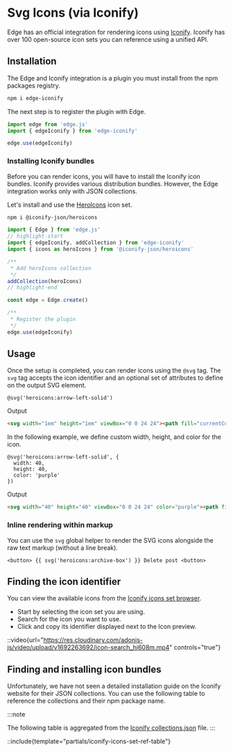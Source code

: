 # Svg Icons (via Iconify)

Edge has an official integration for rendering icons using [Iconify](https://icon-sets.iconify.design/). Iconify has over 100 open-source icon sets you can reference using a unified API.

## Installation
The Edge and Iconify integration is a plugin you must install from the npm packages registry.

```sh
npm i edge-iconify
```

The next step is to register the plugin with Edge.

```ts
import edge from 'edge.js'
import { edgeIconify } from 'edge-iconify'

edge.use(edgeIconify)
```

### Installing Iconify bundles

Before you can render icons, you will have to install the Iconify icon bundles. Iconify provides various distribution bundles. However, the Edge integration works only with JSON collections.

Let's install and use the [HeroIcons](https://icon-sets.iconify.design/heroicons/) icon set.

```sh
npm i @iconify-json/heroicons
```

```ts
import { Edge } from 'edge.js'
// highlight-start
import { edgeIconify, addCollection } from 'edge-iconify'
import { icons as heroIcons } from '@iconify-json/heroicons'

/**
 * Add heroIcons collection
 */
addCollection(heroIcons)
// highlight-end

const edge = Edge.create()

/**
 * Register the plugin
 */
edge.use(edgeIconify)
```

## Usage
Once the setup is completed, you can render icons using the `@svg` tag. The `svg` tag accepts the icon identifier and an optional set of attributes to define on the output SVG element.

```edge
@svg('heroicons:arrow-left-solid')
```

Output

```html
<svg width="1em" height="1em" viewBox="0 0 24 24"><path fill="currentColor" fill-rule="evenodd" d="M11.03 3.97a.75.75 0 0 1 0 1.06l-6.22 6.22H21a.75.75 0 0 1 0 1.5H4.81l6.22 6.22a.75.75 0 1 1-1.06 1.06l-7.5-7.5a.75.75 0 0 1 0-1.06l7.5-7.5a.75.75 0 0 1 1.06 0Z" clip-rule="evenodd"></path></svg>
```

In the following example, we define custom width, height, and color for the icon.

```edge
@svg('heroicons:arrow-left-solid', {
  width: 40,
  height: 40,
  color: 'purple'
})
```

Output

```html
<svg width="40" height="40" viewBox="0 0 24 24" color="purple"><path fill="currentColor" fill-rule="evenodd" d="M11.03 3.97a.75.75 0 0 1 0 1.06l-6.22 6.22H21a.75.75 0 0 1 0 1.5H4.81l6.22 6.22a.75.75 0 1 1-1.06 1.06l-7.5-7.5a.75.75 0 0 1 0-1.06l7.5-7.5a.75.75 0 0 1 1.06 0Z" clip-rule="evenodd"></path></svg>
```

### Inline rendering within markup
You can use the `svg` global helper to render the SVG icons alongside the raw text markup (without a line break).

```edge
<button> {{ svg('heroicons:archive-box') }} Delete post <button>
```

## Finding the icon identifier
You can view the available icons from the [Iconify icons set browser](https://icon-sets.iconify.design). 

- Start by selecting the icon set you are using.
- Search for the icon you want to use.
- Click and copy its identifier displayed next to the Icon preview.

::video{url="https://res.cloudinary.com/adonis-js/video/upload/v1692263692/icon-search_hi608m.mp4"  controls="true"}

## Finding and installing icon bundles
Unfortunately, we have not seen a detailed installation guide on the Iconify website for their JSON collections. You can use the following table to reference the collections and their npm package name.

:::note

The following table is aggregated from the [Iconify collections.json](https://github.com/iconify/icon-sets/blob/master/collections.json) file.
:::

::include{template="partials/iconify-icons-set-ref-table"}
